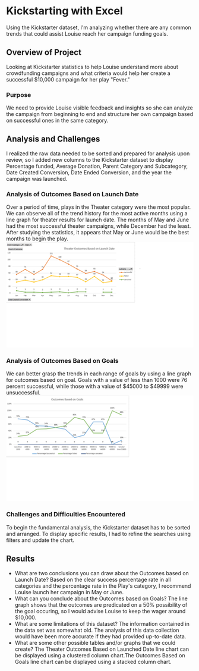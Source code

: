 # Kickstarting with Excel
Using the Kickstarter dataset, I'm analyzing whether there are any common trends that could assist Louise reach her campaign funding goals.

## Overview of Project
Looking at Kickstarter statistics to help Louise understand more about crowdfunding campaigns and what criteria would help her create a successful $10,000 campaign for her play "Fever."

### Purpose
We need to provide Louise visible feedback and insights so she can analyze the campaign from beginning to end and structure her own campaign based on successful ones in the same category.

## Analysis and Challenges
I realized the raw data needed to be sorted and prepared for analysis upon review, so I added new columns to the Kickstarter dataset to display Percentage funded, Average Donation, Parent Category and Subcategory, Date Created Conversion, Date Ended Conversion, and the year the campaign was launched.

### Analysis of Outcomes Based on Launch Date
Over a period of time, plays in the Theater category were the most popular. We can observe all of the trend history for the most active months using a line graph for theater results for launch date. The months of May and June had the most successful theater campaigns, while December had the least. After studying the statistics, it appears that May or June would be the best months to begin the play.
![Theater_Outcomes_vs_Launch](resource/Theater_Outcomes_vs_Launch.png)
### Analysis of Outcomes Based on Goals
We can better grasp the trends in each range of goals by using a line graph for outcomes based on goal. Goals with a value of less than 1000 were 76 percent successful, while those with a value of $45000 to $49999 were unsuccessful.
![Outcomes_vs_Goals](resource/Outcomes_vs_Goals.png)
### Challenges and Difficulties Encountered
To begin the fundamental analysis, the Kickstarter dataset has to be sorted and arranged. To display specific results, I had to refine the searches using filters and update the chart.

## Results
- What are two conclusions you can draw about the Outcomes based on Launch Date?
Based on the clear success percentage rate in all categories and the percentage rate in the Play's category, I recommend Louise launch her campaign in May or June.
- What can you conclude about the Outcomes based on Goals?
The line graph shows that the outcomes are predicated on a 50% possibility of the goal occuring, so I would advise Louise to keep the wager around $10,000.
- What are some limitations of this dataset?
The information contained in the data set was somewhat old. The analysis of this data collection would have been more accurate if they had provided up-to-date data.
- What are some other possible tables and/or graphs that we could create?
The Theater Outcomes Based on Launched Date line chart can be displayed using a clustered column chart.The Outcomes Based on Goals line chart can be displayed using a stacked column chart.
